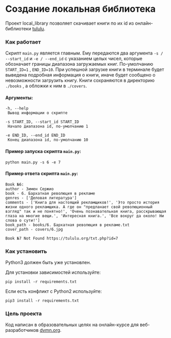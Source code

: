 # Создание локальная библиотека

Проект local_library позволяет скачивает книги по их id из онлайн-библиотеки [tululu](https://tululu.org). 

### Как работает

Скрипт `main.py` является главным. Ему передаются два аргумента `-s / --start_id` и `-e / --end_id` 
с указанием целых чисел, которые обозначает границы диапазона загружаемых книг.
По-умолчанию `START_ID=1` , `END_ID=10`. При успешной загрузке книги в терминале 
будет выведена подробная информация о книги, иначе будет сообщено о невозможности загрузить книгу.
Книги сохраняются в директорию `./books` , а обложки к ним в `./covers`. 

#### Аргументы:
```
-h, --help            
 Вывод информации о скрипте
 
-s START_ID, --start_id START_ID
 Начало диапазона id, по-умолчанию 1
 
-e END_ID, --end_id END_ID
 Конец диапазона id, по-умолчанию 10
 ```

#### Пример запуска скрипта `main.py`:
```shell
python main.py -s 6 -e 7
```

#### Пример ответа скрипта `main.py`:
```
Book №6:
author - Зимен Сержио
book - 6. Бархатная революция в рекламе
genres - ['Деловая литература']
comments - ['Книга для настоящий рекламщиков!', 'Это просто история жизни одного рекламщика. А где он "предланает свой революционный взгляд" так и не понятно!', 'Очень познавательная книга, расскрывающая глаза на многие вещи.', 'Интересная книга.', 'Все вокруг да около! Ни слова о сути!']
book_path - books/6. Бархатная революция в рекламе.txt
cover_path - covers/6.jpg

Book №7 Not Found https://tululu.org/txt.php?id=7
```


### Как установить

Python3 должен быть уже установлен. 

Для установки зависимостей используйте:
```shell
pip install -r requirements.txt
```
Если есть конфликт с Python2 используйте:
```shell
pip3 install -r requirements.txt
```

### Цель проекта

Код написан в образовательных целях на онлайн-курсе для веб-разработчиков [dvmn.org](https://dvmn.org/).